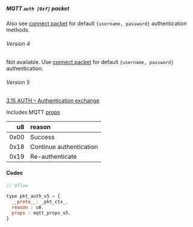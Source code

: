 ##### MQTT `auth [0xf]` packet

Also see [connect packet](./mqtt_codec_connect.md) for default `{username, password}` authentication methods.

###### Version 4

Not available. Use [connect packet](./mqtt_codec_connect.md) for default `{username, password}` authentication.


###### Version 5

[3.15 AUTH – Authentication exchange](https://docs.oasis-open.org/mqtt/mqtt/v5.0/os/mqtt-v5.0-os.html#_Toc3901217)

Includes MQTT [props](./mqtt_props.md)

| u8   | reason |
|-----:|:-------|
| 0x00 | Success
| 0x18 | Continue authentication
| 0x19 | Re-authenticate

#### Codec

```javascript
// @flow

type pkt_auth_v5 = {
  __proto__: _pkt_ctx_,
  reason : u8,
  props : mqtt_props_v5,
}
```
